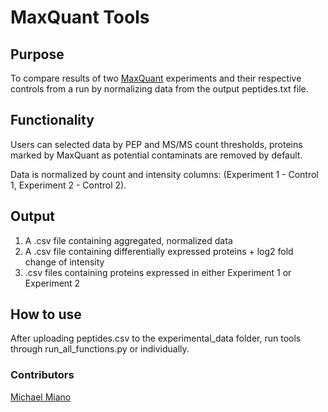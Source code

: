 # MaxQuant Tools
## Purpose
To compare results of two [MaxQuant](https://www.maxquant.org) experiments and their respective controls from a run by normalizing data from the output peptides.txt file.

## Functionality
Users can selected data by PEP and MS/MS count thresholds, proteins marked by MaxQuant as potential contaminats are removed by default.

Data is normalized by count and intensity columns: (Experiment 1 - Control 1, Experiment 2 - Control 2).

## Output 
1. A .csv file containing aggregated, normalized data
2. A .csv file containing differentially expressed proteins + log2 fold change of intensity
3. .csv files containing proteins expressed in either Experiment 1 or Experiment 2

## How to use
After uploading peptides.csv to the experimental_data folder, run tools through run_all_functions.py or individually.

### Contributors
[Michael Miano](mailto:Michael.Miano@fccc.edu)

